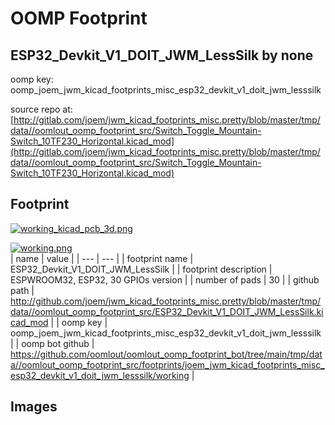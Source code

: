 # OOMP Footprint  
## ESP32_Devkit_V1_DOIT_JWM_LessSilk  by none  
  
oomp key: oomp_joem_jwm_kicad_footprints_misc_esp32_devkit_v1_doit_jwm_lesssilk  
  
source repo at: [http://gitlab.com/joem/jwm_kicad_footprints_misc.pretty/blob/master/tmp/data//oomlout_oomp_footprint_src/Switch_Toggle_Mountain-Switch_10TF230_Horizontal.kicad_mod](http://gitlab.com/joem/jwm_kicad_footprints_misc.pretty/blob/master/tmp/data//oomlout_oomp_footprint_src/Switch_Toggle_Mountain-Switch_10TF230_Horizontal.kicad_mod)  
## Footprint  
  
[![working_kicad_pcb_3d.png](working_kicad_pcb_3d_600.png)](working_kicad_pcb_3d.png)  
  
[![working.png](working_600.png)](working.png)  
| name | value | 
| --- | --- | 
| footprint name | ESP32_Devkit_V1_DOIT_JWM_LessSilk | 
| footprint description | ESPWROOM32, ESP32, 30 GPIOs version | 
| number of pads | 30 | 
| github path | http://github.com/joem/jwm_kicad_footprints_misc.pretty/blob/master/tmp/data//oomlout_oomp_footprint_src/ESP32_Devkit_V1_DOIT_JWM_LessSilk.kicad_mod | 
| oomp key | oomp_joem_jwm_kicad_footprints_misc_esp32_devkit_v1_doit_jwm_lesssilk | 
| oomp bot github | https://github.com/oomlout/oomlout_oomp_footprint_bot/tree/main/tmp/data//oomlout_oomp_footprint_src/footprints/joem_jwm_kicad_footprints_misc_esp32_devkit_v1_doit_jwm_lesssilk/working | 
## Images  
